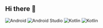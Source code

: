 ## Hi there 👋


![Android](https://img.shields.io/badge/LABEL-MESSAGE-090909?style=for-the-badge&logo=android)
![Android Studio](https://img.shields.io/badge/LABEL-MESSAGE-090909?style=for-the-badge&logo=androidstudio)
![Kotlin](https://img.shields.io/badge/LABEL-MESSAGE-090909?style=for-the-badge&logo=kotlin)
![Kotlin](https://img.shields.io/badge/LABEL-MESSAGE-090909?style=for-the-badge&logo=java)


<!--
**OlgaRumRum/olgaRumRum** is a ✨ _special_ ✨ repository because its `README.md` (this file) appears on your GitHub profile.

Here are some ideas to get you started:

- 🔭 I’m currently working on ...
- 🌱 I’m currently learning ...
- 👯 I’m looking to collaborate on ...
- 🤔 I’m looking for help with ...
- 💬 Ask me about ...
- 📫 How to reach me: ...
- 😄 Pronouns: ...
- ⚡ Fun fact: ...
-->
